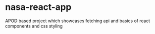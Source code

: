 # nasa-react-app
 APOD based project which showcases fetching api and basics of react components and css styling
